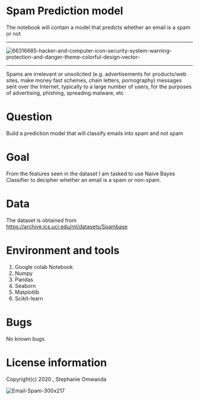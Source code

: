 # Spam Prediction model
The notebook will contain a model that predicts whether an email is a spam or not
**************************************************************************************************************************
![66316685-hacker-and-computer-icon-security-system-warning-protection-and-danger-theme-colorful-design-vector-](https://user-images.githubusercontent.com/56550310/74103084-3a91e080-4b5a-11ea-9940-4237039d8fe7.jpg)
**************************************************************************************************************************
Spams are irrelevant or unsolicited (e.g. advertisements for products/web sites, make money fast schemes, chain letters, pornography) messages sent over the Internet, typically to a large number of users, for the purposes of advertising, phishing, spreading malware, etc

# Question
Build a prediction model that will classify emails into spam and not spam

# Goal

From the features seen in the dataset I am tasked to use Naive Bayes Classifier to decipher whether an email is a spam or non-spam.

# Data
The dataset is obtained from https://archive.ics.uci.edu/ml/datasets/Spambase

# Environment and tools

1. Google colab Notebook
2. Numpy
3. Pandas
4. Seaborn
5. Matplotlib
6. Scikit-learn

# Bugs  
No known bugs 

# License information 
Copyright(c) 2020 , Stephanie Omwanda

![Email-Spam-300x217](https://user-images.githubusercontent.com/56550310/74103128-8b093e00-4b5a-11ea-80ea-6dd94a3133fd.jpg)
